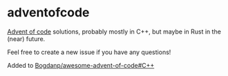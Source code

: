 # adventofcode
[Advent of code](https://adventofcode.com/) solutions, probably mostly in C++, but maybe in Rust in the (near) future.

Feel free to create a new issue if you have any questions!

Added to [Bogdanp/awesome-advent-of-code#C++](https://github.com/Bogdanp/awesome-advent-of-code#c-2)
